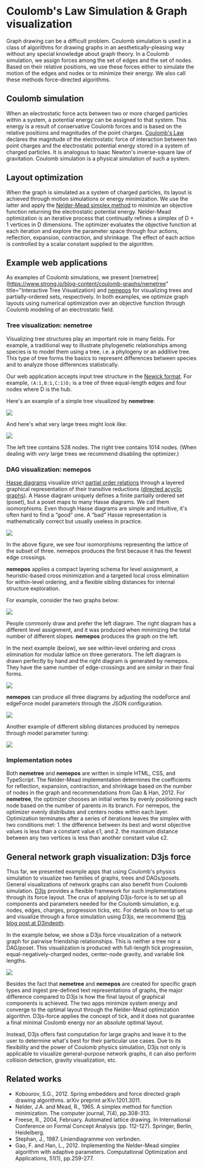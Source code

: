 # Coulomb's Law Simulation &amp; Graph visualization

Graph drawing can be a difficult problem. Coulomb simulation is used in a class of algorithms for drawing graphs in an aesthetically-pleasing way without any special knowledge about graph theory. In a Coulomb simulation, we assign forces among the set of edges and the set of nodes. Based on their relative positions, we use these forces either to simulate the motion of the edges and nodes or to minimize their energy. We also call these methods force-directed algorithms.

## Coulomb simulation

When an electrostatic force acts between two or more charged particles within a system, a potential energy can be assigned to that system. This energy is a result of conservative Coulomb forces and is based on the relative positions and magnitudes of the point charges. [Coulomb's Law](https://en.wikipedia.org/wiki/Coulomb%27s_law) declares the magnitude of the electrostatic force of interaction between two point charges and the electrostatic potential energy stored in a system of charged particles. It is analogous to Isaac Newton's inverse-square law of gravitation. Coulomb simulation is a physical simulation of such a system.

## Layout optimization

When the graph is simulated as a system of charged particles, its layout is achieved through motion simulations or energy minimization. We use the latter and apply the [Nelder-Mead simplex method](https://en.wikipedia.org/wiki/Nelder%E2%80%93Mead_method) to minimize an objective function returning the electrostatic potential energy. Nelder-Mead optimization is an iterative process that continually refines a simplex of D + 1 vertices in D dimensions. The optimizer evaluates the objective function at each iteration and explore the parameter space through four actions, reflection, expansion, contraction, and shrinkage. The effect of each action is controlled by a scalar constant supplied to the algorithm.

## Example web applications

As examples of Coulomb simulations, we present [nemetree](https://www.strong.io/blog-content/coulomb-graphs/nemetree" title="Interactive Tree Visualization) and [nemepos](https://www.strong.io/blog-content/coulomb-graphs/nemepos) for visualizing trees and partially-ordered sets, respectively. In both examples, we optimize graph layouts using numerical optimization over an objective function through Coulomb modeling of an electrostatic field.

### Tree visualization: nemetree

Visualizing tree structures play an important role in many fields. For example, a traditional way to illustrate phylogenetic relationships among species is to model them using a tree, i.e. a phylogeny or an additive tree. This type of tree forms the basics to represent differences between species and to analyze those differences statistically.

Our web application accepts input tree structure in the [Newick format](https://en.wikipedia.org/wiki/Newick_format). For example, `(A:1,B:1,C:1)D;` is a tree of three equal-length edges and four nodes where D is the hub.

Here's an example of a simple tree visualized by **nemetree**:

![](images/2.png)

And here's what very large trees might look like:

![](images/3.png)

The left tree contains 528 nodes. The right tree contains 1014 nodes. (When dealing with _very_ large trees we recommend disabling the optimizer.)

### DAG visualization: nemepos

[Hasse diagrams](https://en.wikipedia.org/wiki/Hasse_diagram) visualize strict [partial order relations](https://en.wikipedia.org/wiki/Partially_ordered_set) through a layered graphical representation of their transitive reductions ([directed acyclic graphs](https://en.wikipedia.org/wiki/Directed_acyclic_graph)).  A Hasse diagram uniquely defines a finite partially ordered set (poset), but a poset maps to many Hasse diagrams. We call them isomorphisms. Even though Hasse diagrams are simple and intuitive, it's often hard to find a “good” one. A “bad” Hasse representation is mathematically correct but usually useless in practice.

![](images/4.png)

In the above figure, we see four isomorphisms representing the lattice of the subset of three. nemepos produces the first because it has the fewest edge crossings.

**nemepos** applies a compact layering schema for level assignment, a heuristic-based cross minimization and a targeted local cross elimination for within-level ordering, and a flexible sibling distances for internal structure exploration.

For example, consider the two graphs below:

![](images/5.png)

People commonly draw and prefer the left diagram. The right diagram has a different level assignment, and it was produced when minimizing the total number of different slopes. **nemepos** produces the graph on the left.

In the next example (below), we see within-level ordering and cross elimination for modular lattice on three generators. The left diagram is drawn perfectly by hand and the right diagram is generated by nemepos. They have the same number of edge-crossings and are _similar_ in their final forms.

![](images/6.png)

**nemepos** can produce all three diagrams by adjusting the nodeForce and edgeForce model parameters through the JSON configuration.

![](images/7.png)

Another example of different sibling distances produced by nemepos through model parameter tuning:

![](images/8.png)

### Implementation notes

Both **nemetree** and **nemepos** are written in simple HTML, CSS, and TypeScript. The Nelder-Mead implementation determines the coefficients for reflection, expansion, contraction, and shrinkage based on the number of nodes in the graph and recommendations from Gao & Han, 2012. For **nemetree**, the optimizer chooses an initial vertex by evenly positioning each node based on the number of parents in its branch. For nemepos, the optimizer evenly distributes and centers nodes within each layer. Optimization terminates after a series of iterations leaves the simplex with two conditions met: 1. the difference between its best and worst objective values is less than a constant value ε1, and 2. the maximum distance between any two vertices is less than another constant value ε2.

## General network graph visualization: D3js force

Thus far, we presented example apps that using Coulomb's physics simulation to visualize two families of graphs, trees and DAGs/posets. General visualizations of network graphs can also benefit from Coulomb simulation. [D3js](https://d3js.org/) provides a flexible framework for such implementations through its force layout. The crux of applying D3js-force is to set up all components and parameters needed for the Coulomb simulation, e.g. nodes, edges, charges, progression ticks, etc. For details on how to set up and visualize through a force simulation using D3js, we recommend [this blog post at D3indepth](http://d3indepth.com/force-layout/).

In the example below, we show a D3js force visualization of a network graph for pairwise friendship relationships. This is neither a tree nor a DAG/poset. This visualization is produced with full-length tick progression, equal-negatively-charged nodes, center-node gravity, and variable link lengths.

![](images/9.png)

Besides the fact that **nemetree** and **nemepos** are created for specific graph types and ingest pre-defined text representations of graphs, the major difference compared to D3js is how the final layout of graphical components is achieved. The two apps minimize system energy and converge to the optimal layout through the Nelder-Mead optimization algorithm. D3js-force applies the concept of tick, and it does not guarantee a final minimal Coulomb energy nor an absolute optimal layout.

Instead, D3js offers fast computation for large graphs and leave it to the user to determine what's best for their particular use cases. Due to its flexibility and the power of Coulomb physics simulation, D3js not only is applicable to visualize general-purpose network graphs, it can also perform collision detection, gravity visualization, etc.

## Related works

* Kobourov, S.G., 2012. Spring embedders and force directed graph drawing algorithms. arXiv preprint arXiv:1201.3011.
* Nelder, J.A. and Mead, R., 1965. A simplex method for function minimization. The computer journal, 7(4), pp.308-313.
* Freese, R., 2004, February. Automated lattice drawing. In International Conference on Formal Concept Analysis (pp. 112-127). Springer, Berlin, Heidelberg.
* Stephan, J., 1987. Liniendiagramme von verbnden.
* Gao, F. and Han, L., 2012. Implementing the Nelder-Mead simplex algorithm with adaptive parameters. Computational Optimization and Applications, 51(1), pp.259-277.
